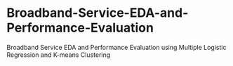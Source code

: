 # Broadband-Service-EDA-and-Performance-Evaluation
Broadband Service EDA and Performance Evaluation using Multiple Logistic Regression and K-means Clustering
